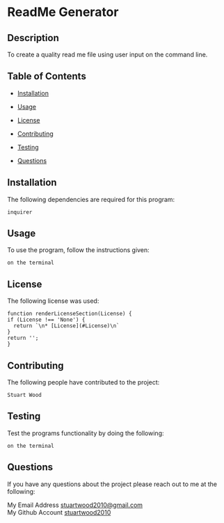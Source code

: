 # ReadMe Generator
  

  ## Description

  To create a quality read me file using user input on the command line.

  ## Table of Contents

  * [Installation](#installation)

  * [Usage](#usage)

  * [License](#license)

  * [Contributing](#contributing)

  * [Testing](#testing)

  * [Questions](#questions)


  ## Installation
  The following dependencies are required for this program:
  ```
  inquirer
  ```

  ## Usage
  To use the program, follow the instructions given:
  ```
  on the terminal
  ```

  ## License
  The following license was used:
  ```
  function renderLicenseSection(License) {
  if (License !== 'None') {
    return `\n* [License](#License)\n`
  }
  return '';
}
  ```

  ## Contributing
  The following people have contributed to the project:
  ```
  Stuart Wood
  ```

  ## Testing
  Test the programs functionality by doing the following:
  ```
  on the terminal
  ```

  ## Questions
  If you have any questions about the project please reach out to me at the following:
 
  My Email Address <stuartwood2010@gmail.com>     
  My Github Account [stuartwood2010](https://github.com/stuartwood2010/)
 

